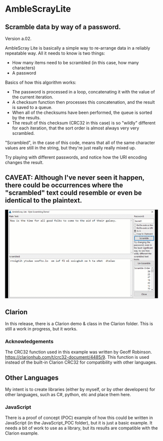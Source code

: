# AmbleScrayLite
## Scramble data by way of a password.

Version a.02.

AmbleScray Lite is basically a simple way to re-arrange data in a reliably repeatable way. All it needs to know is two things: 
- How many items need to be scrambled (in this case, how many characters)
- A password  

Basics of how this algorithm works:
- The password is processed in a loop, concatenating it with the value of the current iteration. 
- A checksum function then processes this concatenation, and the result is saved to a queue.
- When all of the checksums have been performed, the queue is sorted by the results.
- The result of this checksum (CRC32 in this case) is so "wildly" different for each iteration, that the sort order is almost always very very scrambled.

"Scrambled", in the case of this code, means that all of the same character values are still in the string, but they're just really really mixed up. 

Try playing with different passwords, and notice how the URI encoding changes the result.

## CAVEAT: Although I've never seen it happen, there could be occurrences where the "scrambled" text could resemble or even be identical to the plaintext. 

![ScreenShot](./Images/AmbleScray.gif)

## Clarion

In this release, there is a Clarion demo & class in the Clarion folder. This is still a work in progress, but it works.

### Acknowledgements

The CRC32 function used in this example was written by Geoff Robinson. https://clarionhub.com/t/crc32-document/4485/9. This function is used instead of the built-in Clarion CRC32 for compatibility with other languages.

## Other Languages

My intent is to create libraries (either by myself, or by other developers) for other languages, such as C#, python, etc and place them here.

### JavaScript

There is a proof of concept (POC) example of how this could be written in JavaScript (in the JavaScript_POC folder), but it is just a basic example. It needs a bit of work to use as a library, but its results are compatible with the Clarion example. 
